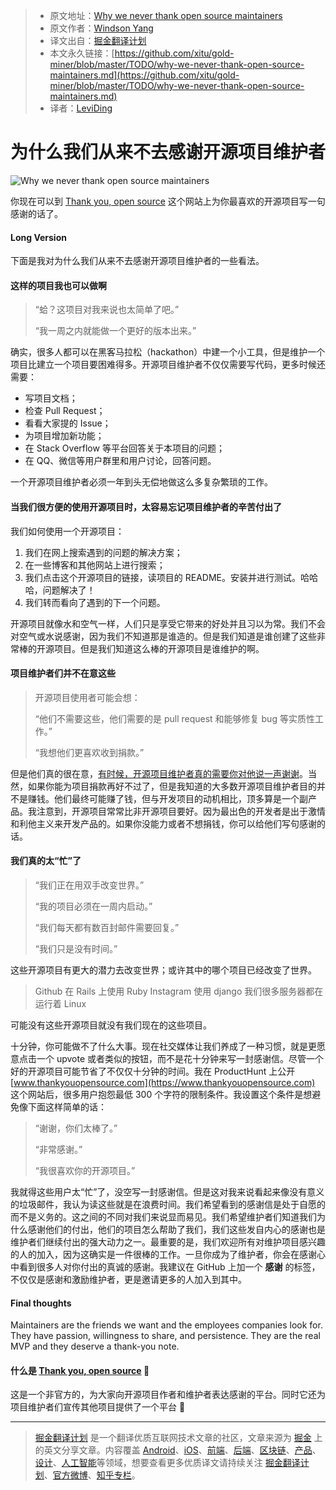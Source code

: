 > * 原文地址：[Why we never thank open source maintainers](https://www.codementor.io/windsonyang/why-we-never-thank-open-source-maintainers-ed0nsw3zd)
> * 原文作者：[Windson Yang](https://www.codementor.io/windsonyang)
> * 译文出自：[掘金翻译计划](https://github.com/xitu/gold-miner)
> * 本文永久链接：[https://github.com/xitu/gold-miner/blob/master/TODO/why-we-never-thank-open-source-maintainers.md](https://github.com/xitu/gold-miner/blob/master/TODO/why-we-never-thank-open-source-maintainers.md)
> * 译者：[LeviDing](https://leviding.com)

# 为什么我们从来不去感谢开源项目维护者

![Why we never thank open source maintainers](https://process.filestackapi.com/cache=expiry:max/resize=width:700/compress/r9dlNLxVS721wAQQJm6q)

你现在可以到 [Thank you, open source](https://www.thankyouopensource.com) 这个网站上为你最喜欢的开源项目写一句感谢的话了。

#### Long Version

下面是我对为什么我们从来不去感谢开源项目维护者的一些看法。

#### 这样的项目我也可以做啊

> “蛤？这项目对我来说也太简单了吧。”
>
> “我一周之内就能做一个更好的版本出来。”

确实，很多人都可以在黑客马拉松（hackathon）中建一个小工具，但是维护一个项目比建立一个项目要困难得多。开源项目维护者不仅仅需要写代码，更多时候还需要：

- 写项目文档；
- 检查 Pull Request；
- 看看大家提的 Issue；
- 为项目增加新功能；
- 在 Stack Overflow 等平台回答关于本项目的问题；
- 在 QQ、微信等用户群里和用户讨论，回答问题。

一个开源项目维护者必须一年到头无偿地做这么多复杂繁琐的工作。

#### 当我们很方便的使用开源项目时，太容易忘记项目维护者的辛苦付出了

我们如何使用一个开源项目：

1. 我们在网上搜索遇到的问题的解决方案；
2. 在一些博客和其他网站上进行搜索；
3. 我们点击这个开源项目的链接，读项目的 README。安装并进行测试。哈哈哈，问题解决了！
4. 我们转而看向了遇到的下一个问题。

开源项目就像水和空气一样，人们只是享受它带来的好处并且习以为常。我们不会对空气或水说感谢，因为我们不知道那是谁造的。但是我们知道是谁创建了这些非常棒的开源项目。但是我们知道这么棒的开源项目是谁维护的啊。

#### 项目维护者们并不在意这些

> 开源项目使用者可能会想：
> 
> “他们不需要这些，他们需要的是 pull request 和能够修复 bug 等实质性工作。”
>
> “我想他们更喜欢收到捐款。”

但是他们真的很在意，[有时候，开源项目维护者真的需要你对他说一声谢谢](https://news.ycombinator.com/item?id=15623604)。当然，如果你能为项目捐款再好不过了，但是我知道的大多数开源项目维护者目的并不是赚钱。他们最终可能赚了钱，但与开发项目的动机相比，顶多算是一个副产品。我注意到，开源项目常常比非开源项目要好。因为最出色的开发者是出于激情和利他主义来开发产品的。如果你没能力或者不想捐钱，你可以给他们写句感谢的话。

#### 我们真的太“忙”了

> “我们正在用双手改变世界。”
> 
> “我的项目必须在一周内启动。”
> 
> “我们每天都有数百封邮件需要回复。”
> 
> “我们只是没有时间。”

这些开源项目有更大的潜力去改变世界；或许其中的哪个项目已经改变了世界。

> Github 在 Rails 上使用 Ruby
> Instagram 使用 django
> 我们很多服务器都在运行着 Linux

可能没有这些开源项目就没有我们现在的这些项目。

十分钟，你可能做不了什么大事。现在社交媒体让我们养成了一种习惯，就是更愿意点击一个 upvote 或者类似的按钮，而不是花十分钟来写一封感谢信。尽管一个好的开源项目可能节省了不仅仅十分钟的时间。我在 ProductHunt 上公开 [www.thankyouopensource.com](https://www.thankyouopensource.com) 这个网站后，很多用户抱怨最低 300 个字符的限制条件。我设置这个条件是想避免像下面这样简单的话：

> “谢谢，你们太棒了。”
> 
> “非常感谢。”
> 
> “我很喜欢你的开源项目。”

我就得这些用户太“忙”了，没空写一封感谢信。但是这对我来说看起来像没有意义的垃圾邮件，我认为读这些就是在浪费时间。我们希望看到的感谢信是处于自愿的而不是义务的。这之间的不同对我们来说显而易见。我们希望维护者们知道我们为什么感谢他们的付出，他们的项目怎么帮助了我们，我们这些发自内心的感谢也是维护者们继续付出的强大动力之一。最重要的是，我们欢迎所有对维护项目感兴趣的人的加入，因为这确实是一件很棒的工作。一旦你成为了维护者，你会在感谢心中看到很多人对你付出的真诚的感谢。我建议在 GitHub 上加一个 **感谢** 的标签，不仅仅是感谢和激励维护者，更是邀请更多的人加入到其中。

#### Final thoughts

Maintainers are the friends we want and the employees companies look for. They have passion, willingness to share, and persistence. They are the real MVP and they deserve a thank-you note.

#### 什么是 [Thank you, open source](https://www.thankyouopensource.com) 🎉

这是一个非官方的，为大家向开源项目作者和维护者表达感谢的平台。同时它还为项目维护者们宣传其他项目提供了一个平台 🤙 


---

> [掘金翻译计划](https://github.com/xitu/gold-miner) 是一个翻译优质互联网技术文章的社区，文章来源为 [掘金](https://juejin.im) 上的英文分享文章。内容覆盖 [Android](https://github.com/xitu/gold-miner#android)、[iOS](https://github.com/xitu/gold-miner#ios)、[前端](https://github.com/xitu/gold-miner#前端)、[后端](https://github.com/xitu/gold-miner#后端)、[区块链](https://github.com/xitu/gold-miner#区块链)、[产品](https://github.com/xitu/gold-miner#产品)、[设计](https://github.com/xitu/gold-miner#设计)、[人工智能](https://github.com/xitu/gold-miner#人工智能)等领域，想要查看更多优质译文请持续关注 [掘金翻译计划](https://github.com/xitu/gold-miner)、[官方微博](http://weibo.com/juejinfanyi)、[知乎专栏](https://zhuanlan.zhihu.com/juejinfanyi)。
